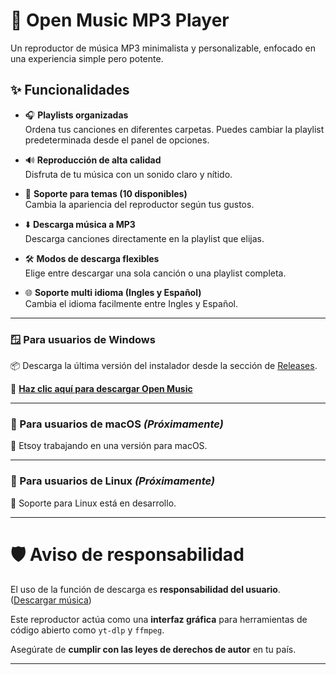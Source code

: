 # 🎵 Open Music MP3 Player

Un reproductor de música MP3 minimalista y personalizable, enfocado en una experiencia simple pero potente.

## ✨ Funcionalidades

- 🎧 **Playlists organizadas**  
  Ordena tus canciones en diferentes carpetas. Puedes cambiar la playlist predeterminada desde el panel de opciones.

- 🔊 **Reproducción de alta calidad**  
  Disfruta de tu música con un sonido claro y nítido.

- 🎨 **Soporte para temas (10 disponibles)**  
  Cambia la apariencia del reproductor según tus gustos.

- ⬇️ **Descarga música a MP3**  
  Descarga canciones directamente en la playlist que elijas.

- 🛠️ **Modos de descarga flexibles**  
  Elige entre descargar una sola canción o una playlist completa.

- 🌐 **Soporte multi idioma (Ingles y Español)**  
  Cambia el idioma facilmente entre Ingles y Español.

---

### 🪟 Para usuarios de **Windows**

📦 Descarga la última versión del instalador desde la sección de [Releases](https://github.com/miguedev1047/openfy-music/releases).

🔗 **[Haz clic aquí para descargar Open Music](https://github.com/miguedev1047/openfy-music/releases/latest)**

---

### 🍎 Para usuarios de **macOS** _(Próximamente)_

🚧 Etsoy trabajando en una versión para macOS.

---

### 🐧 Para usuarios de **Linux** _(Próximamente)_

🚧 Soporte para Linux está en desarrollo.

---

# 🛡️ Aviso de responsabilidad

El uso de la función de descarga es **responsabilidad del usuario**. ([Descargar música](../tutorials/download-music.md))

Este reproductor actúa como una **interfaz gráfica** para herramientas de código abierto como `yt-dlp` y `ffmpeg`.

Asegúrate de **cumplir con las leyes de derechos de autor** en tu país.

---
